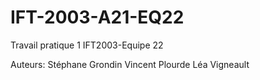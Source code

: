 # IFT-2003-A21-EQ22
Travail pratique 1 IFT2003-Equipe 22

Auteurs:
Stéphane Grondin
Vincent Plourde
Léa Vigneault
